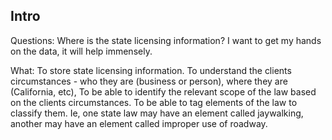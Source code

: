 ## Intro

Questions:
Where is the state licensing information? I want to get my hands on the data, it will help immensely.

What:
To store state licensing information.
To understand the clients circumstances - who they are (business or person), where they are (California, etc),
To be able to identify the relevant scope of the law based on the clients circumstances.
To be able to tag elements of the law to classify them. Ie, one state law may have an element called jaywalking, another may have an element called improper use of roadway.
